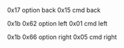 0x17           option back
0x15           cmd back

0x1b 0x62  option left
0x01           cmd left

0x1b 0x66  option right
0x05           cmd right
